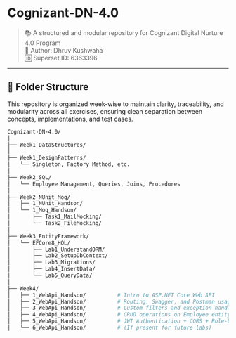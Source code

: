 # Cognizant-DN-4.0

> 📚 A structured and modular repository for Cognizant Digital Nurture 4.0 Program  
> 👤 Author: Dhruv Kushwaha  
> 🆔 Superset ID: 6363396

---

## 📁 Folder Structure

This repository is organized week-wise to maintain clarity, traceability, and modularity across all exercises, ensuring clean separation between concepts, implementations, and test cases.

```bash
Cognizant-DN-4.0/
│
├── Week1_DataStructures/
│
├── Week1_DesignPatterns/
│   └── Singleton, Factory Method, etc.
│
├── Week2_SQL/
│   └── Employee Management, Queries, Joins, Procedures
│
├── Week2_NUnit_Moq/
│   ├── 1_NUnit_Handson/
│   └── 1_Moq_Handson/
│       ├── Task1_MailMocking/
│       └── Task2_FileMocking/
│
├── Week3_EntityFramework/
│   └── EFCore8_HOL/
│       ├── Lab1_UnderstandORM/
│       ├── Lab2_SetupDbContext/
│       ├── Lab3_Migrations/
│       ├── Lab4_InsertData/
│       └── Lab5_QueryData/
│
├── Week4/
│   ├── 1_WebApi_Handson/          # Intro to ASP.NET Core Web API
│   ├── 2_WebApi_Handson/          # Routing, Swagger, and Postman usage
│   ├── 3_WebApi_Handson/          # Custom filters and exception handling
│   ├── 4_WebApi_Handson/          # CRUD operations on Employee entity
│   ├── 5_WebApi_Handson/          # JWT Authentication + CORS + Role-based authorization
│   └── 6_WebApi_Handson/          # (If present for future labs)

